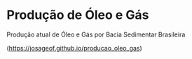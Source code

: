 # Produção de Óleo e Gás
Produção atual de Óleo e Gás por Bacia Sedimentar Brasileira

(https://josageof.github.io/producao_oleo_gas)
